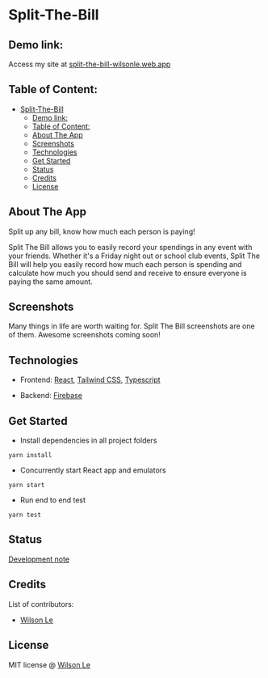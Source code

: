 # Split-The-Bill

## Demo link:

Access my site at [split-the-bill-wilsonle.web.app](https://split-the-bill-wilsonle.web.app)

## Table of Content:

- [Split-The-Bill](#split-the-bill)
  - [Demo link:](#demo-link)
  - [Table of Content:](#table-of-content)
  - [About The App](#about-the-app)
  - [Screenshots](#screenshots)
  - [Technologies](#technologies)
  - [Get Started](#get-started)
  - [Status](#status)
  - [Credits](#credits)
  - [License](#license)

## About The App

Split up any bill, know how much each person is paying!

Split The Bill allows you to easily record your spendings in any event with your friends. Whether it's a Friday night out or school club events, Split The Bill will help you easily record how much each person is spending and calculate how much you should send and receive to ensure everyone is paying the same amount.

## Screenshots

Many things in life are worth waiting for. Split The Bill screenshots are one of them. Awesome screenshots coming soon!

## Technologies

- Frontend: [React](https://reactjs.org), [Tailwind CSS](https://tailwindcss.com), [Typescript](https://www.typescriptlang.org)

- Backend: [Firebase](https://firebase.google.com)

## Get Started

- Install dependencies in all project folders

```
yarn install
```

- Concurrently start React app and emulators

```
yarn start
```

- Run end to end test

```
yarn test
```

## Status

[Development note](https://split-the-bill-wilsonle.web.app/versions)

## Credits

List of contributors:

- [Wilson Le](https://wilsonle.me)

## License

MIT license @ [Wilson Le](https://wilsonle.me)
